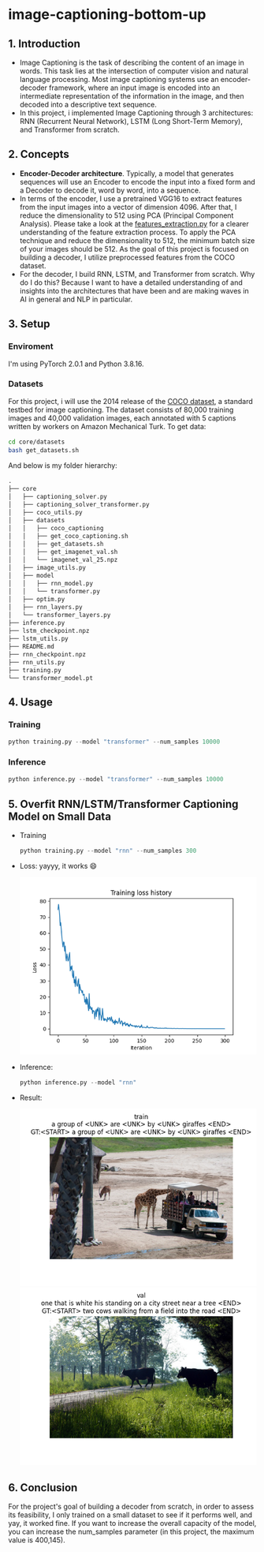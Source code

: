 # image-captioning-bottom-up

## 1. Introduction
+ Image Captioning is the task of describing the content of an image in words. This task lies at the intersection of computer vision and natural language processing. Most image captioning systems use an encoder-decoder framework, where an input image is encoded into an intermediate representation of the information in the image, and then decoded into a descriptive text sequence.
+ In this project, i implemented Image Captioning through 3 architectures: RNN (Recurrent Neural Network), LSTM (Long Short-Term Memory), and Transformer from scratch.

## 2. Concepts
+ __Encoder-Decoder architecture__. Typically, a model that generates sequences will use an Encoder to encode the input into a fixed form and a Decoder to decode it, word by word, into a sequence.
+ In terms of the encoder, I use a pretrained VGG16 to extract features from the input images into a vector of dimension 4096. After that, I reduce the dimensionality to 512 using PCA (Principal Component Analysis). Please take a look at the [features_extraction.py](features_extraction.py) for a clearer understanding of the feature extraction process. To apply the PCA technique and reduce the dimensionality to 512, the minimum batch size of your images should be 512. As the goal of this project is focused on building a decoder, I utilize preprocessed features from the COCO dataset. 
+ For the decoder, I build RNN, LSTM, and Transformer from scratch. Why do I do this? Because I want to have a detailed understanding of and insights into the architectures that have been and are making waves in AI in general and NLP in particular.
## 3. Setup

### Enviroment
I'm using PyTorch 2.0.1 and Python 3.8.16.


### Datasets
For this project, i will use the 2014 release of the [COCO dataset](https://cocodataset.org/), a standard testbed for image captioning. The dataset consists of 80,000 training images and 40,000 validation images, each annotated with 5 captions written by workers on Amazon Mechanical Turk. To get data:

```bash
cd core/datasets
bash get_datasets.sh
```
And below is my folder hierarchy:
```
.
├── core
│   ├── captioning_solver.py
│   ├── captioning_solver_transformer.py
│   ├── coco_utils.py
│   ├── datasets
│   │   ├── coco_captioning
│   │   ├── get_coco_captioning.sh
│   │   ├── get_datasets.sh
│   │   ├── get_imagenet_val.sh
│   │   └── imagenet_val_25.npz
│   ├── image_utils.py
│   ├── model
│   │   ├── rnn_model.py
│   │   └── transformer.py
│   ├── optim.py
│   ├── rnn_layers.py
│   └── transformer_layers.py
├── inference.py
├── lstm_checkpoint.npz
├── lstm_utils.py
├── README.md
├── rnn_checkpoint.npz
├── rnn_utils.py
├── training.py
└── transformer_model.pt
```
## 4. Usage
### Training
```python
python training.py --model "transformer" --num_samples 10000 
```
### Inference
```python
python inference.py --model "transformer" --num_samples 10000
```

## 5. Overfit RNN/LSTM/Transformer Captioning Model on Small Data
+ Training 

  ```python
  python training.py --model "rnn" --num_samples 300
  ```
+ Loss: yayyy, it works 😄 

     ![loss](images/loss_rnn.png)

+ Inference: 
  ```python
  python inference.py --model "rnn"
  ```
+ Result: 
  
    ![infer](images/train_1.png)
    ![infer](images/val_1.png)
## 6. Conclusion
For the project's goal of building a decoder from scratch, in order to assess its feasibility, I only trained on a small dataset to see if it performs well, and yay, it worked fine. If you want to increase the overall capacity of the model, you can increase the num_samples parameter (in this project, the maximum value is 400,145).
